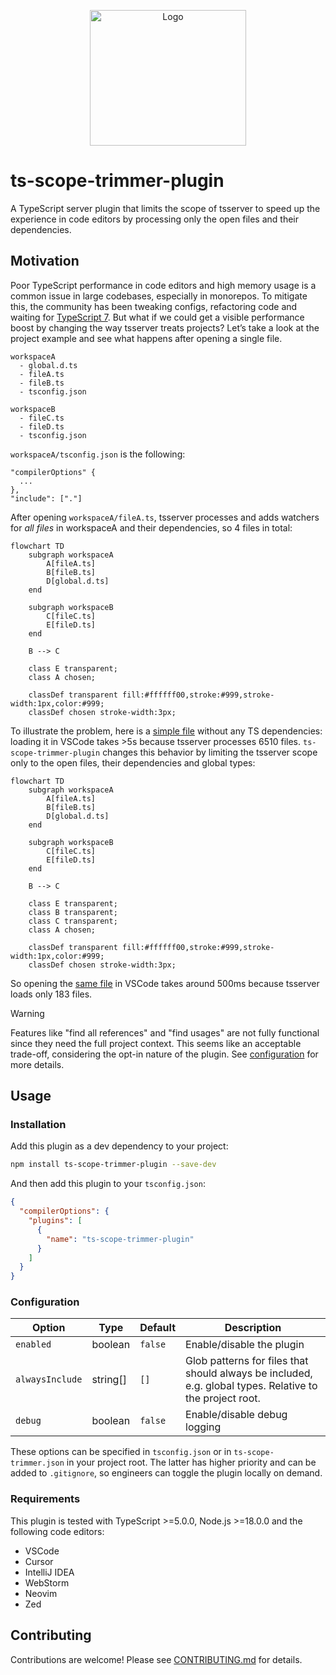<p align="center">
	<img width="250" height="217" alt="Logo" src="https://i.postimg.cc/MG9BbKfq/logo.png" />
</p>

# ts-scope-trimmer-plugin

A TypeScript server plugin that limits the scope of tsserver to speed up the experience in code editors by processing only the open files and their dependencies.

## Motivation

Poor TypeScript performance in code editors and high memory usage is a common issue in large codebases, especially in monorepos. To mitigate this, the community has been tweaking configs, refactoring code and waiting for [TypeScript 7](https://devblogs.microsoft.com/typescript/typescript-native-port/). But what if we could get a visible performance boost by changing the way tsserver treats projects? Let’s take a look at the project example and see what happens after opening a single file.
```
workspaceA
  - global.d.ts
  - fileA.ts
  - fileB.ts
  - tsconfig.json

workspaceB
  - fileC.ts
  - fileD.ts
  - tsconfig.json
```

`workspaceA/tsconfig.json` is the following:

```
"compilerOptions" {
  ...
},
"include": ["."]
```
After opening `workspaceA/fileA.ts`, tsserver processes and adds watchers for *all files* in workspaceA and their dependencies, so 4 files in total:

```mermaid
flowchart TD
    subgraph workspaceA
        A[fileA.ts]
        B[fileB.ts]
        D[global.d.ts]
    end

    subgraph workspaceB
        C[fileC.ts]
        E[fileD.ts]
    end

    B --> C

    class E transparent;
    class A chosen;

    classDef transparent fill:#ffffff00,stroke:#999,stroke-width:1px,color:#999;
    classDef chosen stroke-width:3px;
```

To illustrate the problem, here is a [simple file](https://github.com/voronin-ivan/large-monorepo/blob/c7bcab106ef76277739b6eebdfa30739fa549e56/apps/crew/pages/index.tsx) without any TS dependencies: loading it in VSCode takes >5s because tsserver processes 6510 files. `ts-scope-trimmer-plugin` changes this behavior by limiting the tsserver scope only to the open files, their dependencies and global types:

```mermaid
flowchart TD
    subgraph workspaceA
        A[fileA.ts]
        B[fileB.ts]
        D[global.d.ts]
    end

    subgraph workspaceB
        C[fileC.ts]
        E[fileD.ts]
    end

    B --> C

    class E transparent;
    class B transparent;
    class C transparent;
    class A chosen;

    classDef transparent fill:#ffffff00,stroke:#999,stroke-width:1px,color:#999;
    classDef chosen stroke-width:3px;
```

So opening the [same file](https://github.com/voronin-ivan/large-monorepo/blob/c7bcab106ef76277739b6eebdfa30739fa549e56/apps/crew/pages/index.tsx) in VSCode takes around 500ms because tsserver loads only 183 files.

> [!WARNING]  
> Features like "find all references" and "find usages" are not fully functional since they need the full project context. This seems like an acceptable trade-off, considering the opt-in nature of the plugin. See [configuration](#configuration) for more details.

## Usage

### Installation

Add this plugin as a dev dependency to your project:

```bash
npm install ts-scope-trimmer-plugin --save-dev
```

And then add this plugin to your `tsconfig.json`:

```json
{
  "compilerOptions": {
    "plugins": [
      {
        "name": "ts-scope-trimmer-plugin"
      }
    ]
  }
}
```

### Configuration

| Option          | Type     | Default | Description                        |
| --------------- | -------- | ------- | ---------------------------------- |
| `enabled`       | boolean  | `false` | Enable/disable the plugin          |
| `alwaysInclude` | string[] | `[]`    | Glob patterns for files that should always be included, e.g. global types. Relative to the project root. |
| `debug`         | boolean  | `false` | Enable/disable debug logging       |

These options can be specified in `tsconfig.json` or in `ts-scope-trimmer.json` in your project root. The latter has higher priority and can be added to `.gitignore`, so engineers can toggle the plugin locally on demand.

### Requirements

This plugin is tested with TypeScript >=5.0.0, Node.js >=18.0.0 and the following code editors:

- VSCode
- Cursor
- IntelliJ IDEA
- WebStorm
- Neovim
- Zed

## Contributing

Contributions are welcome! Please see [CONTRIBUTING.md](CONTRIBUTING.md) for details.
